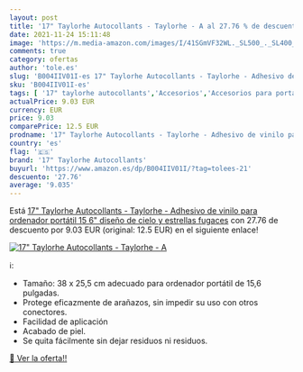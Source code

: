 ```yaml
---
layout: post
title: '17" Taylorhe Autocollants - Taylorhe - A al 27.76 % de descuento'
date: 2021-11-24 15:11:48
image: 'https://m.media-amazon.com/images/I/41SGmVF32WL._SL500_._SL400_.jpg'
comments: true
category: ofertas
author: 'tole.es'
slug: 'B004IIV01I-es 17" Taylorhe Autocollants - Taylorhe - Adhesivo de vinilo...'
sku: 'B004IIV01I-es'
tags: [ '17" taylorhe autocollants','Accesorios','Accesorios para portátiles y netbooks','Adhesivos para portátiles y netbooks','Informática','ordenador', ]
actualPrice: 9.03 EUR
currency: EUR
price: 9.03
comparePrice: 12.5 EUR
prodname: '17" Taylorhe Autocollants - Taylorhe - Adhesivo de vinilo para ordenador portátil  15 6"   diseño de cielo y estrellas fugaces'
country: 'es'
flag: '🇪🇸'
brand: '17" Taylorhe Autocollants'
buyurl: 'https://www.amazon.es/dp/B004IIV01I/?tag=tolees-21'
descuento: '27.76'
average: '9.035'
---
```


Está [17" Taylorhe Autocollants - Taylorhe - Adhesivo de vinilo para ordenador portátil  15 6"   diseño de cielo y estrellas fugaces](https://www.amazon.es/dp/B004IIV01I/?tag=tolees-21) con 27.76 de descuento por 9.03 EUR (original: 12.5 EUR) en el siguiente enlace!

[![17" Taylorhe Autocollants - Taylorhe - A](https://m.media-amazon.com/images/I/41SGmVF32WL._SL500_._SL400_.jpg)](https://www.amazon.es/dp/B004IIV01I/?tag=tolees-21)

ℹ️:

- Tamaño: 38 x 25,5 cm adecuado para ordenador portátil de 15,6 pulgadas.
- Protege eficazmente de arañazos, sin impedir su uso con otros conectores.
- Facilidad de aplicación
- Acabado de piel.
- Se quita fácilmente sin dejar residuos ni residuos.

[🛒 Ver la oferta!!](https://www.amazon.es/dp/B004IIV01I/?tag=tolees-21)
